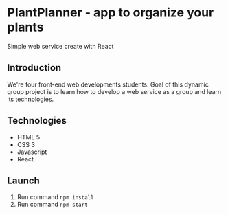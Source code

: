 # PlantPlanner - app to organize your plants

Simple web service create with React
## Introduction
We're four front-end web developments students. Goal of this dynamic group project is to learn how to develop a web service as a group and learn its technologies.

## Technologies

- HTML 5
- CSS 3
- Javascript
- React

## Launch

1. Run command `npm install`
2. Run command `npm start`

